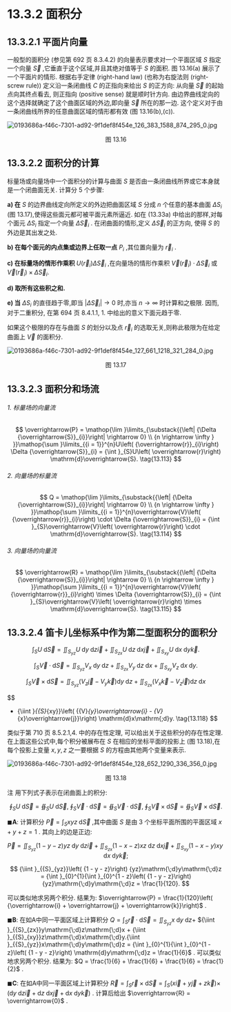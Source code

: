 # 13.3.2 面积分

## 13.3.2.1 平面片向量

一般型的面积分 (参见第 692 页 8.3.4.2) 的向量表示要求对一个平面区域 $S$ 指定一个向量 $\overrightarrow{S}$ ,它垂直于这个区域,并且其绝对值等于 $S$ 的面积. 图 13.16(a) 展示了一个平面片的情形. 根据右手定律 (right-hand law) (也称为右旋法则 (right-screw rule)) 定义沿一条闭曲线 $C$ 的正指向来给出 $S$ 的正方向: 从向量 $\overrightarrow{S}$ 的起始点向其终点看去, 则正指向 (positive sense) 就是顺时针方向. 由边界曲线定向的这个选择就确定了这个曲面区域的外边,即向量 $\overrightarrow{S}$ 所在的那一边. 这个定义对于由一条闭曲线所界的任意曲面区域的情形都有效 (图 13.16(b),(c)).

![0193686a-f46c-7301-ad92-9f1def8f454e_126_383_1588_874_295_0.jpg](/images/0193686a-f46c-7301-ad92-9f1def8f454e_126_383_1588_874_295_0.jpg)

<center>图 13.16</center>

## 13.3.2.2 面积分的计算

标量场或向量场中一个面积分的计算与曲面 $S$ 是否由一条闭曲线所界或它本身就是一个闭曲面无关. 计算分 5 个步骤:

**a) 在** $S$ 的边界曲线定向所定义的外边把曲面区域 $S$ 分成 $n$ 个任意的基本曲面 $\Delta {S}_{i}$ (图 13.17),使得这些面元都可被平面元素所逼近. 如在 (13.33a) 中给出的那样,对每个面元 $\Delta {S}_{i}$ 指定一个向量 $\Delta {\overrightarrow{S}}_{i}$ . 在闭曲面的情形,定义 $\Delta {\overrightarrow{S}}_{i}$ 的正方向, 使得 $S$ 的外边是其出发之处.

**b) 在每个面元的内点集或边界上任取一点** ${P}_{i}$ ,其位置向量为 ${\overrightarrow{r}}_{i}$ .

**c) 在标量场的情形作乘积** $U\left( {\overrightarrow{r}}_{i}\right) \Delta {\overrightarrow{S}}_{i}$ ,在向量场的情形作乘积 $\overrightarrow{V}\left( {\overrightarrow{r}}_{i}\right)  \cdot  \Delta {\overrightarrow{S}}_{i}$ 或$\overrightarrow{V}\left( {\overrightarrow{r}}_{i}\right)  \times  \Delta {\overrightarrow{S}}_{i}.$

**d) 取所有这些积之和.**

**e) 当** $\Delta {S}_{i}$ 的直径趋于零,即当 $\left| {\Delta {\overrightarrow{S}}_{i}}\right|  \rightarrow  0$ 时,亦当 $n \rightarrow  \infty$ 时计算和之极限. 因而, 对于二重积分, 在第 694 页 8.4.1.1, 1. 中给出的意义下面元趋于零.

如果这个极限的存在与曲面 $S$ 的划分以及点 ${\overrightarrow{r}}_{i}$ 的选取无关,则称此极限为在给定曲面上 $\overrightarrow{V}$ 的面积分.

![0193686a-f46c-7301-ad92-9f1def8f454e_127_661_1218_321_284_0.jpg](/images/0193686a-f46c-7301-ad92-9f1def8f454e_127_661_1218_321_284_0.jpg)

<center>图 13.17</center>

## 13.3.2.3 面积分和场流

###### 1. 标量场的向量流

$$
\overrightarrow{P} = \mathop{\lim }\limits_{\substack{{\left| {\Delta {\overrightarrow{S}}_{i}}\right|  \rightarrow  0} \\  {n \rightarrow  \infty } }}\mathop{\sum }\limits_{{i = 1}}^{n}U\left( {\overrightarrow{r}}_{i}\right) \Delta {\overrightarrow{S}}_{i} = {\int }_{S}U\left( \overrightarrow{r}\right) \mathrm{d}\overrightarrow{S}. \tag{13.113}
$$

###### 2. 向量场的标量流

$$
Q = \mathop{\lim }\limits_{\substack{{\left| {\Delta {\overrightarrow{S}}_{i}}\right|  \rightarrow  0} \\  {n \rightarrow  \infty } }}\mathop{\sum }\limits_{{i = 1}}^{n}\overrightarrow{V}\left( {\overrightarrow{r}}_{i}\right)  \cdot  \Delta {\overrightarrow{S}}_{i} = {\int }_{S}\overrightarrow{V}\left( \overrightarrow{r}\right)  \cdot  \mathrm{d}\overrightarrow{S}. \tag{13.114}
$$

###### 3. 向量场的向量流

$$
\overrightarrow{R} = \mathop{\lim }\limits_{\substack{{\left| {\Delta {\overrightarrow{S}}_{i}}\right|  \rightarrow  0} \\  {n \rightarrow  \infty } }}\mathop{\sum }\limits_{{i = 1}}^{n}\overrightarrow{V}\left( {\overrightarrow{r}}_{i}\right)  \times  \Delta {\overrightarrow{S}}_{i} = {\int }_{S}\overrightarrow{V}\left( \overrightarrow{r}\right)  \times  \mathrm{d}\overrightarrow{S}. \tag{13.115}
$$

## 13.3.2.4 笛卡儿坐标系中作为第二型面积分的面积分

$$
{\int }_{S}U\mathrm{\;d}\overrightarrow{S} = {\iint }_{{S}_{yz}}U\mathrm{\;d}y\mathrm{\;d}z\overrightarrow{i} + {\iint }_{{S}_{zx}}U\mathrm{\;d}z\mathrm{\;d}x\overrightarrow{j} + {\iint }_{{S}_{xy}}U\mathrm{\;d}x\mathrm{\;d}y\overrightarrow{k}. \tag{13.116}
$$

$$
{\int }_{S}\overrightarrow{V} \cdot  \mathrm{d}\overrightarrow{S} = {\iint }_{{S}_{yz}}{V}_{x}\mathrm{\;d}y\mathrm{\;d}z + {\iint }_{{S}_{zx}}{V}_{y}\mathrm{\;d}z\mathrm{\;d}x + {\iint }_{{S}_{xy}}{V}_{z}\mathrm{\;d}x\mathrm{\;d}y. \tag{13.117}
$$

$$
{\int }_{S}\overrightarrow{V} \times  \mathrm{d}\overrightarrow{S} = {\iint }_{{S}_{yz}}\left( {{V}_{z}\overrightarrow{j} - {V}_{y}\overrightarrow{k}}\right) \mathrm{d}y\mathrm{\;d}z + {\iint }_{{S}_{zx}}\left( {{V}_{x}\overrightarrow{k} - {V}_{z}\overrightarrow{i}}\right) \mathrm{d}z\mathrm{\;d}x
$$

$$
+ {\iint }_{{S}_{xy}}\left( {{V}_{y}\overrightarrow{i} - {V}_{x}\overrightarrow{j}}\right) \mathrm{d}x\mathrm{\;d}y. \tag{13.118}
$$

类似于第 710 页 8.5.2.1,4. 中的存在性定理, 可以给出关于这些积分的存在性定理. 在上面这些公式中,每个积分被展布在 $S$ 在相应的坐标平面的投影上 (图 13.18),在每个投影上变量 $x, y, z$ 之一要根据 $S$ 的方程由其他两个变量来表示.

![0193686a-f46c-7301-ad92-9f1def8f454e_128_652_1290_336_356_0.jpg](/images/0193686a-f46c-7301-ad92-9f1def8f454e_128_652_1290_336_356_0.jpg)

<center>图 13.18</center>

注 用下列式子表示在闭曲面上的积分:

$$
{\oint }_{S}U\mathrm{\;d}\overrightarrow{S} = {\oiint }_{S}U\mathrm{\;d}\overrightarrow{S},\;{\oint }_{S}\overrightarrow{V} \cdot  \mathrm{d}\overrightarrow{S} = {\oiint }_{S}\overrightarrow{V} \cdot  \mathrm{d}\overrightarrow{S},\;{\oint }_{S}\overrightarrow{V} \times  \mathrm{d}\overrightarrow{S} = {\oiint }_{S}\overrightarrow{V} \times  \mathrm{d}\overrightarrow{S}. \tag{13.119}
$$

$\blacksquare \mathbf{A}$: 计算积分 $\overrightarrow{P} = {\int }_{S}{xyz}\mathrm{\;d}\overrightarrow{S}$ ,其中曲面 $S$ 是由 3 个坐标平面所围的平面区域 $x + y + z = 1$ . 其向上的边是正边:

$$
\overrightarrow{P} = {\iint }_{{S}_{yz}}\left( {1 - y - z}\right) {yz}\mathrm{\;d}y\mathrm{\;d}z\overrightarrow{i} + {\iint }_{{S}_{zx}}\left( {1 - x - z}\right) {xz}\mathrm{\;d}z\mathrm{\;d}x\overrightarrow{j} + {\iint }_{{S}_{xy}}\left( {1 - x - y}\right) {xy}\mathrm{\;d}x\mathrm{\;d}y\overrightarrow{k};
$$

$$
{\iint }_{{S}_{yz}}\left( {1 - y - z}\right) {yz}\mathrm{\;d}y\mathrm{\;d}z = {\int }_{0}^{1}{\int }_{0}^{1 - z}\left( {1 - y - z}\right) {yz}\mathrm{\;d}y\mathrm{\;d}z = \frac{1}{120}.
$$

可以类似地求另两个积分. 结果为: $\overrightarrow{P} = \frac{1}{120}\left( {\overrightarrow{i} + \overrightarrow{j} + \overrightarrow{k}}\right)$ .

$\blacksquare \mathbf{B}$: 在如A中同一平面区域上计算积分 $Q = {\int }_{S}\overrightarrow{r} \cdot  \mathrm{d}\overrightarrow{S} = {\iint }_{{S}_{yz}}x\mathrm{\;d}y\mathrm{\;d}z +$ ${\iint }_{{S}_{zx}}y\mathrm{\;d}z\mathrm{\;d}x + {\iint }_{{S}_{xy}}z\mathrm{\;d}x\mathrm{\;d}y.{\iint }_{{S}_{yz}}x\mathrm{\;d}y\mathrm{\;d}z = {\int }_{0}^{1}{\int }_{0}^{1 - z}\left( {1 - y - z}\right) \mathrm{d}y\mathrm{\;d}z = \frac{1}{6}$ . 可以类似地求另两个积分. 结果为: $Q = \frac{1}{6} + \frac{1}{6} + \frac{1}{6} = \frac{1}{2}$ .

$\blacksquare \mathbf{C}$: 在如A中同一平面区域上计算积分 $\overrightarrow{R} = {\int }_{S}\overrightarrow{r} \times  \mathrm{d}\overrightarrow{S} = {\int }_{S}\left( {x\overrightarrow{i} + y\overrightarrow{j} + z\overrightarrow{k}}\right)  \times$ $\left( {\mathrm{d}y\mathrm{\;d}z\overrightarrow{i} + \mathrm{d}z\mathrm{\;d}x\overrightarrow{j} + \mathrm{d}x\mathrm{\;d}y\overrightarrow{k}}\right)$ . 计算后给出 $\overrightarrow{R} = \overrightarrow{0}$ .
